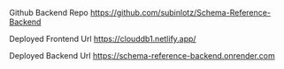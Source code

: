 Github Backend Repo https://github.com/subinlotz/Schema-Reference-Backend

Deployed Frontend Url https://clouddb1.netlify.app/

Deployed Backend Url https://schema-reference-backend.onrender.com